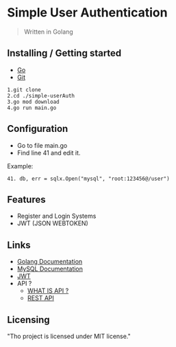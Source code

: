 # Simple User Authentication
> Written in Golang
## Installing / Getting started

- [Go](https://golang.org/)
- [Git](https://git-scm.com/)
```
1.git clone 
2.cd ./simple-userAuth
3.go mod download
4.go run main.go
```

## Configuration
 - Go to file main.go
 - Find line 41 and edit it.
 
 Example:
 ```
 41. db, err = sqlx.Open("mysql", "root:123456@/user")
 ```
 
 ## Features
 - Register and Login Systems
 - JWT (JSON WEBTOKEN)
 
 ## Links
 - [Golang Documentation](https://golang.org/doc/)
 - [MySQL Documentation](https://dev.mysql.com/doc/)
 - [JWT](https://dev.mysql.com/doc/)
 - API ?
   - [WHAT IS API ?](https://en.wikipedia.org/wiki/API)
   - [REST API](https://en.wikipedia.org/wiki/Representational_state_transfer)
 
## Licensing
"Tho project is licensed under MIT license."
